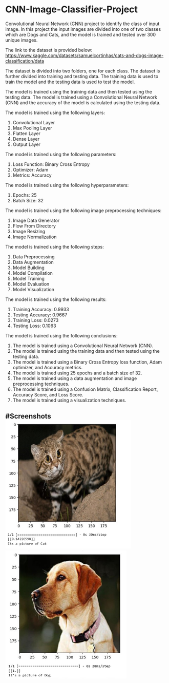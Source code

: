 # CNN-Image-Classifier-Project
Convolutional Neural Network (CNN) project to identify the class of input image. In this project the input images are divided into one of two classes which are Dogs and Cats, and the model is trained and tested over 300 unique images.

The link to the dataset is provided below:
https://www.kaggle.com/datasets/samuelcortinhas/cats-and-dogs-image-classification/data

The dataset is divided into two folders, one for each class. The dataset is further divided into training and testing data. The training data is used to train the model and the testing data is used to test the model.

The model is trained using the training data and then tested using the testing data. The model is trained using a Convolutional Neural Network (CNN) and the accuracy of the model is calculated using the testing data.

The model is trained using the following layers:
1. Convolutional Layer
2. Max Pooling Layer
3. Flatten Layer
4. Dense Layer
5. Output Layer

The model is trained using the following parameters:
1. Loss Function: Binary Cross Entropy
2. Optimizer: Adam
3. Metrics: Accuracy

The model is trained using the following hyperparameters:
1. Epochs: 25
2. Batch Size: 32

The model is trained using the following image preprocessing techniques:
1. Image Data Generator
2. Flow From Directory
3. Image Resizing
4. Image Normalization


The model is trained using the following steps:
1. Data Preprocessing
2. Data Augmentation
3. Model Building
4. Model Compilation
5. Model Training
6. Model Evaluation
7. Model Visualization

The model is trained using the following results:
1. Training Accuracy: 0.9933
2. Testing Accuracy: 0.9667
3. Training Loss: 0.0273
4. Testing Loss: 0.1063

The model is trained using the following conclusions:
1. The model is trained using a Convolutional Neural Network (CNN).
2. The model is trained using the training data and then tested using the testing data.
3. The model is trained using a Binary Cross Entropy loss function, Adam optimizer, and Accuracy metrics.
4. The model is trained using 25 epochs and a batch size of 32.
5. The model is trained using a data augmentation and image preprocessing techniques.
6. The model is trained using a Confusion Matrix, Classification Report, Accuracy Score, and Loss Score.
7. The model is trained using a visualization techniques.

#Screenshots
&nbsp;&nbsp;&nbsp;&nbsp;&nbsp;&nbsp;<img src="Screenshots/ss1.jpg" height="400">&nbsp;&nbsp;&nbsp;&nbsp;&nbsp;&nbsp;&nbsp;&nbsp;<img src="Screenshots/ss2.jpg" height="400">
---
